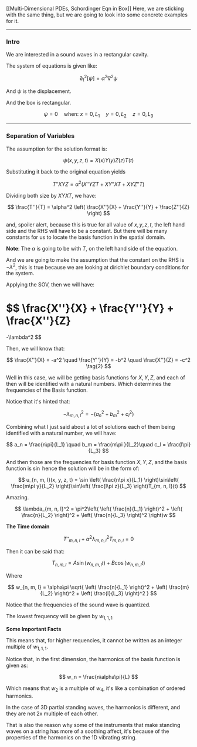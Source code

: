 [[Multi-Dimensional PDEs, Schordinger Eqn in Box]] 
Here, we are sticking with the same thing, but we are going to look into some concrete examples for it. 


---
### **Intro**

We are interested in a sound waves in a rectangular cavity. 

The system of equations is given like: 

$$
\partial_t^2[\psi] = 
\alpha^2\nabla^2\psi
$$

And $\psi$ is the displacement. 

And the box is rectangular. 

$$
\psi = 0 \quad \text{when: } x = 0, L_1\quad y = 0, L_2\quad z = 0, L_3 
$$


---
### **Separation of Variables**

The assumption for the solution format is: 

$$
\psi(x, y, z, t) = X(x)Y(y)Z(z)T(t) 
\tag{1}
$$

Substituting it back to the original equation yields

$$
T''XYZ = \alpha^2(X''YZT + XY''XT + XYZ''T)
$$

Dividing both size by $XYXT$, we have: 

$$
\frac{T''}{T} = \alpha^2 \left(
        \frac{X''}{X}
        + 
        \frac{Y''}{Y}
        + 
        \frac{Z''}{Z}
\right)
$$

and, spoiler alert, because this is true for all value of $x, y, z, t$, the left hand side and the RHS will have to be a constant. But there will be many constants for us to locate the basis function in the spatial domain. 

**Note**: The $\alpha$ is going to be with $T$, on the left hand side of the equation. 

And we are going to make the assumption that the constant on the RHS is $-\lambda^2$, this is true because we are looking at dirichlet boundary conditions for the system. 

Applying the SOV, then we will have: 

$$
\frac{X''}{X}
+ 
\frac{Y''}{Y}
+ 
\frac{X''}{Z}
= 
-\lambda^2
$$


Then, we will know that: 

$$
\frac{X''}{X} = -a^2
\quad 
\frac{Y''}{Y} = -b^2
\quad 
\frac{X''}{Z} = -c^2
\tag{2}
$$


Well in this case, we will be getting basis functions for $X, Y, Z$, and each of then will be identified with a natural numbers. Which determines the frequencies of the Basis function. 

Notice that it's hinted that: 

$$
-\lambda^2_{m, n, l} = -(a^2_n  + b^2_m  + c^2_l)
$$

Combining what I just said about a lot of solutions each of them being identified with a natural number, we will have: 

$$
a_n = \frac{n\pi}{L_1} \quad b_m = \frac{m\pi }{L_2}\quad c_l = \frac{l\pi}{L_3}
$$


And then those are the frequencies for basis function $X, Y, Z$, and the basis function is $\sin$ hence the solution will be in the form of: 

$$
u_{n, m, l}(x, y, z, t) = \sin \left(
    \frac{n\pi x}{L_1}
\right)\sin\left(
    \frac{m\pi y}{L_2}
\right)\sin\left(
    \frac{l\pi z}{L_3}
\right)T_{m, n, l}(t)
$$

Amazing. 

$$
\lambda_{m, n, l}^2 = \pi^2\left(
    \left(
        \frac{n}{L_1}
    \right)^2
    + 
    \left(
        \frac{n}{L_2}
    \right)^2
    + 
    \left(
        \frac{n}{L_3}
    \right)^2
\right)w
$$


**The Time domain**

$$
T''_{m, n, l} + \alpha^2\lambda_{m, n, l}^2T_{m, n, l} = 0
$$

Then it can be said that: 

$$
T_{n, m, l} = A\sin(w_{n, m, l}t) + B\cos(w_{n, m, l}t)
$$

Where

$$
w_{n, m, l} = \alpha\pi \sqrt{ 
    \left(
        \frac{n}{L_1}
    \right)^2
    +
    \left(
        \frac{m}{L_2}
    \right)^2
    + 
    \left(
        \frac{l}{L_3}
    \right)^2
}
$$

Notice that the frequencies of the sound wave is quantized. 

The lowest frequency will be given by $w_{1, 1, 1}$ 

**Some Important Facts**

This means that, for higher requencies, it cannot be written as an integer multiple of $w_{1, 1, 1}$. 

Notice that, in the first dimension, the harmonics of the basis function is given as: 

$$
w_n = \frac{n\alpha\pi}{L}
$$

Which means that $w_2$ is a multiple of $w_4$, it's like a combination of ordered harmonics. 

In the case of 3D partial standing waves, the harmonics is different, and they are not 2x multiple of each other. 

That is also the reason why some of the instruments that make standing waves on a string has more of a soothing affect, it's because of the properties of the harmonics on the 1D vibrating string.   